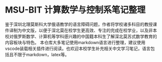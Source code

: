 # MSU-BIT 计算数学与控制系笔记整理
鉴于深圳北理莫斯科大学俄语教学的语言障碍问题，作者将学校诸多科目的教授课件译制为中文版，以便于深北莫在校学生更高效、专注的完成在校学业，以及非本校对俄罗斯数学、计算机等学科感兴趣的中国籍本科生了解深北莫苏式数学教育的内容板块与特色。
本仓库大多笔记使用markdown语言进行整理，建议使用vscode装载相关插件进行阅读。也欢迎本校学生补充相关中文学习笔记，语言包括且不限于markdown，latex等。
